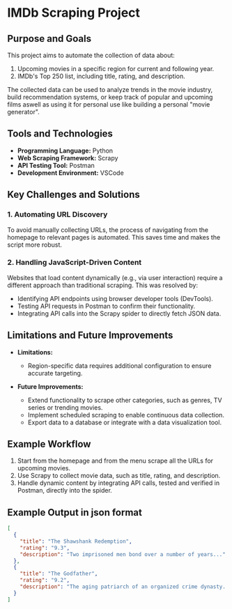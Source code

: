 # IMDb Scraping Project

## Purpose and Goals
This project aims to automate the collection of data about:
1. Upcoming movies in a specific region for current and following year.
2. IMDb's Top 250 list, including title, rating, and description.

The collected data can be used to analyze trends in the movie industry, build recommendation systems, or keep track of popular and upcoming films aswell as using it for personal use like building a personal "movie generator". 

## Tools and Technologies
- **Programming Language:** Python
- **Web Scraping Framework:** Scrapy
- **API Testing Tool:** Postman
- **Development Environment:** VSCode

## Key Challenges and Solutions
### 1. Automating URL Discovery
To avoid manually collecting URLs, the process of navigating from the homepage to relevant pages is automated. This saves time and makes the script more robust.

### 2. Handling JavaScript-Driven Content
Websites that load content dynamically (e.g., via user interaction) require a different approach than traditional scraping. This was resolved by:
- Identifying API endpoints using browser developer tools (DevTools).
- Testing API requests in Postman to confirm their functionality.
- Integrating API calls into the Scrapy spider to directly fetch JSON data.

## Limitations and Future Improvements
- **Limitations:**  
  - Region-specific data requires additional configuration to ensure accurate targeting.

- **Future Improvements:**  
  - Extend functionality to scrape other categories, such as genres, TV series or trending movies.
  - Implement scheduled scraping to enable continuous data collection.
  - Export data to a database or integrate with a data visualization tool.

## Example Workflow
1. Start from the homepage and from the menu scrape all the URLs for upcoming movies.
2. Use Scrapy to collect movie data, such as title, rating, and description.
3. Handle dynamic content by integrating API calls, tested and verified in Postman, directly into the spider.

## Example Output in json format
```json
[
  {
    "title": "The Shawshank Redemption",
    "rating": "9.3",
    "description": "Two imprisoned men bond over a number of years..."
  },
  {
    "title": "The Godfather",
    "rating": "9.2",
    "description": "The aging patriarch of an organized crime dynasty..."
  }
]
